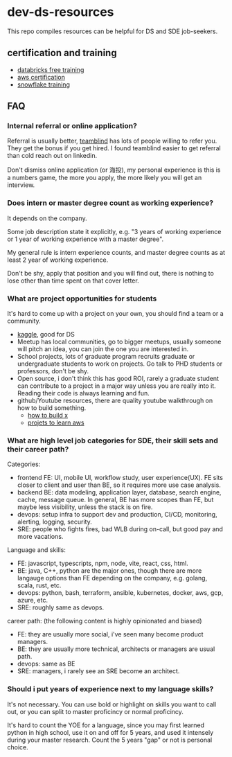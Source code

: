 # dev-ds-resources

This repo compiles resources can be helpful for DS and SDE job-seekers.

## certification and training

- [databricks free training](https://www.databricks.com/resources/learn/training/lakehouse-fundamentals?scid=7018Y000001Fi0eQAC&utm_medium=paid+search&utm_source=google&utm_campaign=17882079543&utm_adgroup=140434566878&utm_content=training&utm_offer=lakehouse-fundamentals&utm_ad=665885915712&utm_term=databricks%20certification&gad_source=1&gclid=Cj0KCQiA4NWrBhD-ARIsAFCKwWtUNRpeQ8jTGQ_gfdKSzWPqMJfPp6cWhTqQSfnN4iYj60JTOo9pXs0aAoiYEALw_wcB)
- [aws certification](https://www.aws.training/certification)
- [snowflake training](https://www.snowflake.com/webinar/virtual-hands-on-labs/virtual-hands-on-lab-from-zero-to-snowflake-2023-12-20/?utm_source=google&utm_medium=paidsearch&utm_campaign=na-us-en-brand-core-phrase&utm_content=go-rsa-evg-vh-next-vhol-americas&utm_term=c-g-snowflake-p-657474892216&gad_source=1&gclid=Cj0KCQiA4NWrBhD-ARIsAFCKwWvh8C0-2EaGegxCMNW9pl__SBBQZkN353Fa_BCYLkRx2VQZN0zNP3UaAsKyEALw_wcB)

## FAQ

### Internal referral or online application?

Referral is usually better, [teamblind](https://www.teamblind.com/) has lots of people willing to refer you. They get the bonus if you get hired.
I found teamblind easier to get referral than cold reach out on linkedin.

Don't dismiss online application (or 海投), my personal experience is this is a numbers game, the more you apply, the more likely you will get an interview.

### Does intern or master degree count as working experience?

It depends on the company.

Some job description state it explicitly, e.g. "3 years of working experience or 1 year of working experience with a master degree".

My general rule is intern experience counts, and master degree counts as at least 2 year of working experience.

Don't be shy, apply that position and you will find out, there is nothing to lose other than time spent on that cover letter.

### What are project opportunities for students

It's hard to come up with a project on your own, you should find a team or a community.

- [kaggle](https://www.kaggle.com/), good for DS
- Meetup has local communities, go to bigger meetups, usually someone will pitch an idea, you can join the one you are interested in.
- School projects, lots of graduate program recruits graduate or undergraduate students to work on projects. Go talk to PHD students or professors, don't be shy.
- Open source, i don't think this has good ROI, rarely a graduate student can contribute to a project in a major way unless you are really into it. Reading their code is always learning and fun.
- github/Youtube resources, there are quality youtube walkthrough on how to build something.
  - [how to build x](https://github.com/codecrafters-io/build-your-own-x)
  - [projets to learn aws](https://www.youtube.com/watch?v=06VgLTqNvU8)

### What are high level job categories for SDE, their skill sets and their career path?

Categories:

- frontend FE: UI, mobile UI, workflow study, user experience(UX). FE sits closer to client and user than BE, so it requires more use case analysis.
- backend BE: data modeling, application layer, database, search engine, cache, message queue. In general, BE has more scopes than FE, but maybe less visibility, unless the stack is on fire.
- devops: setup infra to support dev and production, CI/CD, monitoring, alerting, logging, security.
- SRE: people who fights fires, bad WLB during on-call, but good pay and more vacations.

Language and skills:

- FE: javascript, typescripts, npm, node, vite, react, css, html.
- BE: java, C++, python are the major ones, though there are more langauge options than FE depending on the company, e.g. golang, scala, rust, etc.
- devops: python, bash, terraform, ansible, kubernetes, docker, aws, gcp, azure, etc.
- SRE: roughly same as devops.

career path: (the following content is highly opinionated and biased)

- FE: they are usually more social, i've seen many become product managers.
- BE: they are usually more technical, architects or managers are usual path.
- devops: same as BE
- SRE: managers, i rarely see an SRE become an architect.

### Should i put years of experience next to my language skills?

It's not necessary. You can use bold or highlight on skills you want to call out, or you can split to master proficincy or normal proficincy.

It's hard to count the YOE for a language, since you may first learned python in high school, use it on and off for 5 years, and used it intensely during your master research. Count the 5 years "gap" or not is personal choice.
